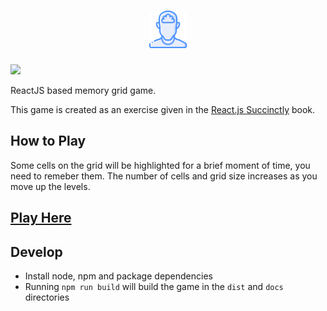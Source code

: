 <h1 align="center">
  <img src="docs/src/img/logo.png?raw=true" width="60" title="Logo" />
</h1>
<img src="https://img.shields.io/circleci/build/github/naeem91/memory-grid" />

ReactJS based memory grid game.

This game is created as an exercise given in the [React.js Succinctly](https://www.syncfusion.com/ebooks/reactjs_succinctly) book.

## How to Play
Some cells on the grid will be highlighted for a brief moment of time, you need to remeber them. The number of cells and grid size increases as you move up the levels.

## [Play Here](https://naeem91.github.io/memory-grid/)

## Develop
- Install node, npm and package dependencies
- Running `npm run build` will build the game in the `dist` and `docs` directories
